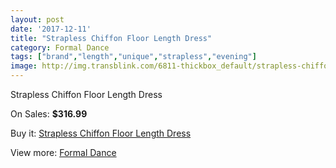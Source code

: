 ```yaml
---
layout: post
date: '2017-12-11'
title: "Strapless Chiffon Floor Length Dress"
category: Formal Dance
tags: ["brand","length","unique","strapless","evening"]
image: http://img.transblink.com/6811-thickbox_default/strapless-chiffon-floor-length-dress.jpg
---
```

Strapless Chiffon Floor Length Dress

On Sales: **$316.99**
<a href="https://www.transblink.com/en/formal-dance/2205-strapless-chiffon-floor-length-dress.html"><amp-img layout="responsive" width="600" height="600" src="//img.transblink.com/6811-thickbox_default/strapless-chiffon-floor-length-dress.jpg" alt="Strapless Chiffon Floor Length Dress 0" /></a>
<a href="https://www.transblink.com/en/formal-dance/2205-strapless-chiffon-floor-length-dress.html"><amp-img layout="responsive" width="600" height="600" src="//img.transblink.com/6813-thickbox_default/strapless-chiffon-floor-length-dress.jpg" alt="Strapless Chiffon Floor Length Dress 1" /></a>
<a href="https://www.transblink.com/en/formal-dance/2205-strapless-chiffon-floor-length-dress.html"><amp-img layout="responsive" width="600" height="600" src="//img.transblink.com/6812-thickbox_default/strapless-chiffon-floor-length-dress.jpg" alt="Strapless Chiffon Floor Length Dress 2" /></a>

Buy it: [Strapless Chiffon Floor Length Dress](https://www.transblink.com/en/formal-dance/2205-strapless-chiffon-floor-length-dress.html "Strapless Chiffon Floor Length Dress")

View more: [Formal Dance](https://www.transblink.com/en/6-formal-dance "Formal Dance")